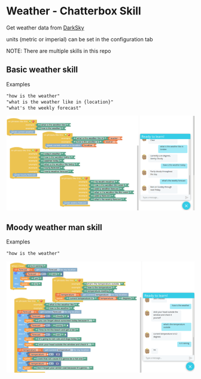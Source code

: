 
# Weather - Chatterbox Skill

Get weather data from [DarkSky](https://darksky.net)

units (metric or imperial) can be set in the configuration tab

NOTE: There are multiple skills in this repo

## Basic weather skill

Examples

    "how is the weather"
    "what is the weather like in {location}"
    "what's the weekly forecast"

![](weather_simple.png)


## Moody weather man skill

Examples

    "how is the weather"

![](weather_intermediate.png)
